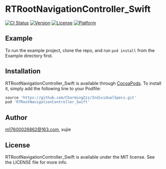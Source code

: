 # RTRootNavigationController_Swift

[![CI Status](http://img.shields.io/travis/m17600026862@163.com/RTRootNavigationController_Swift.svg?style=flat)](https://travis-ci.org/m17600026862@163.com/RTRootNavigationController_Swift)
[![Version](https://img.shields.io/cocoapods/v/RTRootNavigationController_Swift.svg?style=flat)](http://cocoapods.org/pods/RTRootNavigationController_Swift)
[![License](https://img.shields.io/cocoapods/l/RTRootNavigationController_Swift.svg?style=flat)](http://cocoapods.org/pods/RTRootNavigationController_Swift)
[![Platform](https://img.shields.io/cocoapods/p/RTRootNavigationController_Swift.svg?style=flat)](http://cocoapods.org/pods/RTRootNavigationController_Swift)

## Example

To run the example project, clone the repo, and run `pod install` from the Example directory first.

## Installation

RTRootNavigationController_Swift is available through [CocoaPods](http://cocoapods.org). To install
it, simply add the following line to your Podfile:

```ruby
source 'https://github.com/CharmingZzz/IndividualSpecs.git'
pod 'RTRootNavigationController_Swift'
```

## Author

m17600026862@163.com, xujie

## License

RTRootNavigationController_Swift is available under the MIT license. See the LICENSE file for more info.
